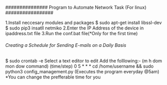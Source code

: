 ############### Program to Automate Network Task (For linux) #################

1.Install neccesary modules and packages
$ sudo apt-get install libssl-dev
$ sudo pip3 insatll netmiko
2.Enter the IP Address of the device in ipaddress.txt file
3.Run the conf.bat file(*Only for the first time)

###### Creating a Schedule for Sending E-mails on a Daily Basis #######
$ sudo crontab -e
Select a text editor to edit
Add the folllowing:-
(m h dom mon dow command)
(time/step)
0 5 * * * cd /home/username && sudo python3 config_management.py
(Executes the program everyday @5am)
*You can change the prefferable time for you
